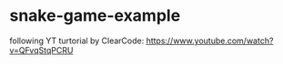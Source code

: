 # snake-game-example
following YT turtorial by ClearCode: https://www.youtube.com/watch?v=QFvqStqPCRU
